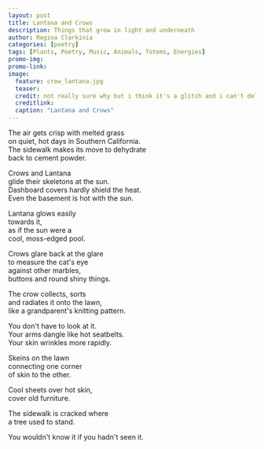 ```yaml
---
layout: post
title: Lantana and Crows
description: Things that grow in light and underneath
author: Regina Clarkinia
categories: [poetry]
tags: [Plants, Poetry, Music, Animals, Totems, Energies]
promo-img:
promo-link:
image:
  feature: crow_lantana.jpg
  teaser:
  credit: not really sure why but i think it's a glitch and i can't delete this with the forwd slash or all hell breaks loose so i leave this here ya know/.
  creditlink:
  caption: "Lantana and Crows"
---
```

The air gets crisp with melted grass <br>
on quiet, hot days in Southern California. <br>
The sidewalk makes its move to dehydrate <br>
back to cement powder. <br>

Crows and Lantana <br>
glide their skeletons at the sun. <br>
Dashboard covers hardly shield the heat. <br>
Even the basement is hot with the sun. <br>

Lantana glows easily <br>
towards it, <br>
as if the sun were a <br>
cool, moss-edged pool. <br>

Crows glare back at the glare <br>
to measure the cat's eye <br>
against other marbles, <br>
buttons and round shiny things. <br>

The crow collects, sorts <br>
and radiates it onto the lawn, <br>
like a grandparent's knitting pattern. <br>

You don't have to look at it. <br>
Your arms dangle like hot seatbelts. <br>
Your skin wrinkles more rapidly. <br>

Skeins on the lawn <br>
connecting one corner <br>
of skin to the other. <br>

Cool sheets over hot skin, <br>
cover old furniture. <br>

The sidewalk is cracked where <br>
a tree used to stand. <br>

You wouldn't know it if you hadn't seen it. <br>
